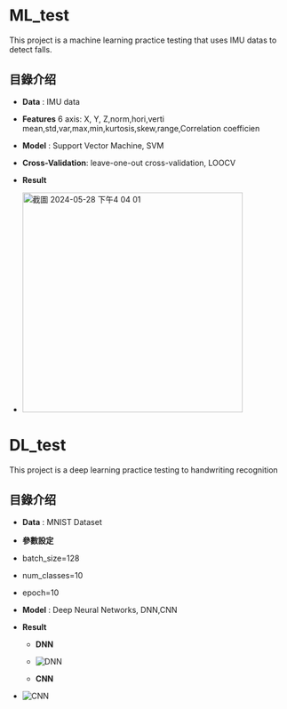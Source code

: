 ML_test
====================

This project is a machine learning practice testing that uses IMU datas to detect falls.


## 目錄介绍

- **Data** : IMU data

- **Features**
6 axis: X, Y, Z,norm,hori,verti
mean,std,var,max,min,kurtosis,skew,range,Correlation coefficien

- **Model** : Support Vector Machine, SVM
- **Cross-Validation**: leave-one-out cross-validation, LOOCV

- **Result**
- <img width="396" alt="截圖 2024-05-28 下午4 04 01" src="https://github.com/YTsung01/ML_test/assets/132649559/cf90f899-46d3-4cd9-a94d-33aa89f0f2de">



DL_test
====================
This project is a deep learning practice testing to  handwriting recognition



## 目錄介绍

- **Data** : MNIST Dataset

- **參數設定**
- batch_size=128
- num_classes=10
- epoch=10

- **Model** : Deep Neural Networks, DNN,CNN

- **Result**
  - **DNN**
  - ![DNN](https://github.com/YTsung01/ML_test/assets/132649559/81272b77-8c71-4565-b015-2b1beefa1824)

  - **CNN**
- ![CNN](https://github.com/YTsung01/ML_test/assets/132649559/82420ddc-bfcb-4a21-857a-e5f5495f31e8)


  
